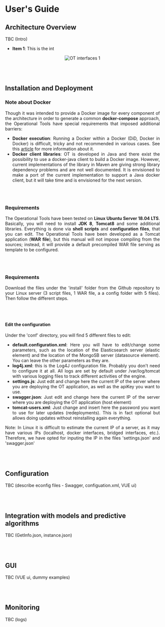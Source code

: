 # User's Guide

## Architecture Overview
<div align="justify">

TBC (Intro)
  - **Item 1**: This is the int
  

<p align="center">
<img src="https://github.com/pixel-ports/docs-hub-ot/raw/master/docs/img/ot_interf1.jpg" alt="OT interfaces 1" align="center" />
</p>


</div>
<br/><br/>


## Installation and Deployment

### Note about Docker
<div align="justify">

Though it was intended to provide a Docker image for every component of the architecture in order to generate a common **docker-compose** approach, the Operational Tools have special requirements that imposed additional barriers:

   - **Docker execution**: Running a Docker within a Docker (DiD, Docker in Docker) is difficult, tricky and not recommended in various cases. See this [article](https://jpetazzo.github.io/2015/09/03/do-not-use-docker-in-docker-for-ci/) for more information about it.
   - **Docker client libraries**: OT is developed in Java and there exist the possibility to use a docker-java client to build a Docker image. However, current implementations of the library in Maven are giving strong library dependency problems and are not well documented. It is envisioned to make a port of the current implementation to support a Java docker client, but it will take time and is envisioned for the next version. 
   
</div>
<br/><br/>

### Requirements
<div align="justify">
  
The Operational Tools have been tested on **Linux Ubuntu Server 18.04 LTS**. Basically, you will need to install **JDK 8**, **Tomcat8** and some additional libraries. Everything is done via **shell scripts** and **configuration files**, that you can edit.
The Operational Tools have been developed as a Tomcat application (**WAR file**), but this manual will not impose compiling from the sources; instead, it will provide a default precompiled WAR file serving as template to be configured. 

</div>
<br/><br/>


### Requirements
<div align="justify">
  
Download the files under the 'install' folder from the Github repository to your Linux server (3 script files, 1 WAR file, a a config folder with 5 files). Then follow the different steps. 

</div>
<br/><br/>

#### Edit the configuration
<div align="justify">
  
Under the 'conf' directory, you will find 5 different files to edit:

   - **default.configuration.xml**: Here you will have to edit/change some parameters, such as the location of the Elasticsearch server (elastic element) and the location of the MongoSB server (datasource element). You can leave the other parameters as they are.
   - **log4j.xml**: this is the Log4J configuration file. Probably you don't need to configure it at all. All logs are set by default under /var/log/tomcat with various logging files to track different activities of the engine.
   - **settings.js**: Just edit and change here the current IP of the server where you are deploying the OT application, as well as the apiKey you want to use.
   - **swagger.json**: Just edit and change here the current IP of the server where you are deploying the OT application (host element)
   - **tomcat-users.xml**: Just change and insert here the password you want to use for later updates (redeployments). This is in fact optional but allows doing updates without reinstalling again everything.

Note: In Linux it is difficult to estimate the current IP of a server, as it may have various IPs (localhost, docker interfaces, bridged interfaces, etc.). Therefore, we have opted for inputing the IP in the files 'settings.json' and 'swagger.json'

</div>
<br/><br/>


## Configuration
<div align="justify">

TBC (describe econfig files - Swagger, configuation.xml, VUE ui)
</div>
<br/><br/>

## Integration with models and predictive algorithms
<div align="justify">

TBC (GetInfo.json, instance.json)
</div>
<br/><br/>



## GUI
<div align="justify">

TBC (VUE ui, dummy examples)
</div>
<br/><br/>

## Monitoring
<div align="justify">

TBC (logs)
</div>
<br/><br/>


